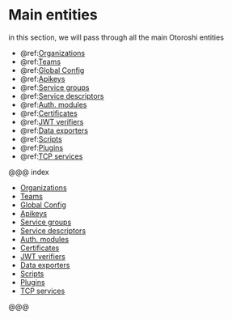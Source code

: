
# Main entities

in this section, we will pass through all the main Otoroshi entities

* @ref:[Organizations](./organizations.md)
* @ref:[Teams](./teams.md)
* @ref:[Global Config](./global-config.md)
* @ref:[Apikeys](./apikeys.md)
* @ref:[Service groups](./service-groups.md)
* @ref:[Service descriptors](./service-descriptors.md)
* @ref:[Auth. modules](./auth-modules.md)
* @ref:[Certificates](./certificates.md)
* @ref:[JWT verifiers](./jwt-verifiers.md)
* @ref:[Data exporters](./data-exporters.md)
* @ref:[Scripts](./scripts.md)
* @ref:[Plugins](./plugins.md)
* @ref:[TCP services](./tcp-services.md)

@@@ index

* [Organizations](./organizations.md)
* [Teams](./teams.md)
* [Global Config](./global-config.md)
* [Apikeys](./apikeys.md)
* [Service groups](./service-groups.md)
* [Service descriptors](./service-descriptors.md)
* [Auth. modules](./auth-modules.md)
* [Certificates](./certificates.md)
* [JWT verifiers](./jwt-verifiers.md)
* [Data exporters](./data-exporters.md)
* [Scripts](./scripts.md)
* [Plugins](./plugins.md)
* [TCP services](./tcp-services.md)

@@@
